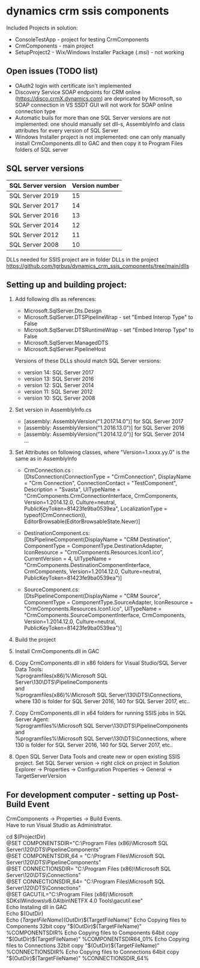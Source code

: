 # dynamics crm ssis components

Included Projects in solution:
- ConsoleTestApp - project for testing CrmComponents
- CrmComponents - main project
- SetupProject2 - Wix/Windows Installer Package (.msi) - not working

## Open issues (TODO list)
- OAuth2 login with certificate isn't implemented
- Discovery Service SOAP endpoints for CRM online (https://disco.crmX.dynamics.com) are depricated by Microsoft, so SOAP connection in VS SSDT GUI will not work for SOAP online connection type
- Automatic buils for more than one SQL Server versions are not implemented: one should manually set dll-s, AssemblyInfo and class attributes for every version of SQL Server
- Windows Installer project is not implemented: one can only manually install CrmComponents.dll to GAC and then copy it to Program Files folders of SQL server

## SQL server versions
|SQL Server version|Version number|
|------------------|--------------|
|SQL Server 2019   | 15           |
|SQL Server 2017   | 14           |
|SQL Server 2016   | 13           |
|SQL Server 2014   | 12           |
|SQL Server 2012   | 11           |
|SQL Server 2008   | 10           |

DLLs needed for SSIS project are in folder DLLs in the project https://github.com/tgrbus/dynamics_crm_ssis_components/tree/main/dlls

## Setting up and building project:
1) Add following dlls as references:
	- Microsoft.SqlServer.Dts.Design
	- Microsoft.SqlServer.DTSPipelineWrap - set "Embed Interop Type" to False
	- Microsoft.SqlServer.DTSRuntimeWrap - set "Embed Interop Type" to False
	- Microsoft.SqlServer.ManagedDTS
	- Microsoft.SqlServer.PipelineHost

	Versions of these DLLs should match SQL Server versions:
   - version 14: SQL Server 2017
   - version 13: SQL Server 2016
   - version 12: SQL Server 2014			
   - version 11: SQL Server 2012
   - version 10: SQL Server 2008

2) Set version in AssemblyInfo.cs
	- [assembly: AssemblyVersion("1.2017.14.0")] for SQL Server 2017
	- [assembly: AssemblyVersion("1.2016.13.0")] for SQL Server 2016
	- [assembly: AssemblyVersion("1.2014.12.0")] for SQL Server 2014  
	...

3) Set Attributes on following classes, where "Version=1.xxxx.yy.0" is the same as in AssemblyInfo
	- CrmConnection.cs :     
		    [DtsConnection(ConnectionType = "CrmConnection", DisplayName = "Crm Connection", ConnectionContact = "TestComponent", Description = "Svasta",
         UITypeName = "CrmComponents.CrmConnectionInterface, CrmComponents, Version=1.2014.12.0, Culture=neutral, PublicKeyToken=81423fe9ba0539ea",
        LocalizationType = typeof(CrmConnection)), EditorBrowsable(EditorBrowsableState.Never)]
		
	- DestinationComponent.cs:  
    	    [DtsPipelineComponent(DisplayName = "CRM Destination", ComponentType = ComponentType.DestinationAdapter, 
         IconResource = "CrmComponents.Resources.Icon1.ico", CurrentVersion = 4,
        UITypeName = "CrmComponents.DestinationComponentInterface, CrmComponents, Version=1.2014.12.0, Culture=neutral, PublicKeyToken=81423fe9ba0539ea")]
	
	- SourceComponent.cs:  
		    [DtsPipelineComponent(DisplayName = "CRM Source", ComponentType = ComponentType.SourceAdapter, IconResource = "CrmComponents.Resources.Icon1.ico",
        UITypeName = "CrmComponents.SourceComponentInterface, CrmComponents, Version=1.2014.12.0, Culture=neutral, PublicKeyToken=81423fe9ba0539ea")]

4) Build the project

5) Install CrmComponents.dll in GAC

6) Copy CrmComponents.dll in x86 folders for Visual Studio/SQL Server Data Tools:  
    %programfiles(x86)%\Microsoft SQL Server\130\DTS\PipelineComponents  
    and  
    %programfiles(x86)%\Microsoft SQL Server\130\DTS\Connections, where 130 is folder for SQL Server 2016, 140 for SQL Server 2017, etc..

7) Copy CrmComponents.dll in x64 folders for running SSIS jobs in SQL Server Agent:  
    %programfiles%\Microsoft SQL Server\130\DTS\PipelineComponents  
    and  
    %programfiles%\Microsoft SQL Server\130\DTS\Connections, where 130 is folder for SQL Server 2016, 140 for SQL Server 2017, etc..

8) Open SQL Server Data Tools and create new or open existing SSIS project. Set SQL Server version -> right click on project in Solution Explorer -> Properties -> Configuration Properties -> General -> TargetServerVersion

## For development computer - setting up Post-Build Event 
CrmComponents -> Properties -> Build Events.  
Have to run Visual Studio as Administrator.

cd $(ProjectDir)  
@SET COMPONENTSDIR="C:\Program Files (x86)\Microsoft SQL Server\120\DTS\PipelineComponents\"  
@SET COMPONENTSDIR_64 = "C:\Program Files\Microsoft SQL Server\120\DTS\PipelineComponents\"  
@SET CONNECTIONSDIR= "C:\Program Files (x86)\Microsoft SQL Server\120\DTS\Connections\"  
@SET CONNECTIONSDIR_64= "C:\Program Files\Microsoft SQL Server\120\DTS\Connections\"  
@SET GACUTIL="C:\Program Files (x86)\Microsoft SDKs\Windows\v8.0A\bin\NETFX 4.0 Tools\gacutil.exe"  
Echo Instaling dll in GAC  
Echo $(OutDir)  
Echo $(TargetFileName)  
%GACUTIL% -if "$(OutDir)$(TargetFileName)"  
Echo Copying files to Components 32bit  
copy "$(OutDir)$(TargetFileName)" %COMPONENTSDIR%  
Echo Copying files to Components 64bit  
copy "$(OutDir)$(TargetFileName)" %COMPONENTSDIR64_01%  
Echo Copying files to Connections 32bit  
copy "$(OutDir)$(TargetFileName)" %CONNECTIONSDIR%  
Echo Copying files to Connections 64bit  
copy "$(OutDir)$(TargetFileName)" %CONNECTIONSDIR_64%  
